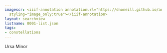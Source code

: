 ```yaml
---
imagescr: <iiif-annotation annotationurl="https://dnoneill.github.io/annotate/annotations/0001-2.json"
  styling="image_only:true"></iiif-annotation>
layout: searchview
listname: 0001-list.json
tags:
- constellations
---
```

Ursa Minor